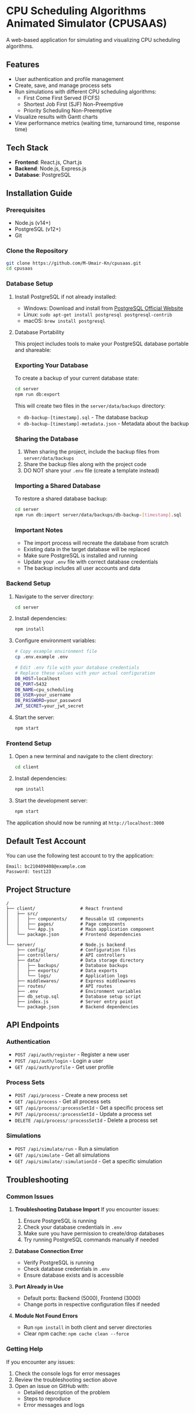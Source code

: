 # CPU Scheduling Algorithms Animated Simulator (CPUSAAS)

A web-based application for simulating and visualizing CPU scheduling algorithms.

## Features

- User authentication and profile management
- Create, save, and manage process sets
- Run simulations with different CPU scheduling algorithms:
  - First Come First Served (FCFS)
  - Shortest Job First (SJF) Non-Preemptive
  - Priority Scheduling Non-Preemptive
- Visualize results with Gantt charts
- View performance metrics (waiting time, turnaround time, response time)

## Tech Stack

- **Frontend**: React.js, Chart.js
- **Backend**: Node.js, Express.js
- **Database**: PostgreSQL

## Installation Guide

### Prerequisites

- Node.js (v14+)
- PostgreSQL (v12+)
- Git

### Clone the Repository

```bash
git clone https://github.com/M-Umair-Kn/cpusaas.git
cd cpusaas
```

### Database Setup

1. Install PostgreSQL if not already installed:
   - Windows: Download and install from [PostgreSQL Official Website](https://www.postgresql.org/download/windows/)
   - Linux: `sudo apt-get install postgresql postgresql-contrib`
   - macOS: `brew install postgresql`

2.  Database Portability

      This project includes tools to make your PostgreSQL database portable and shareable:

      ### Exporting Your Database
      To create a backup of your current database state:
      ```bash
      cd server
      npm run db:export
      ```
      This will create two files in the `server/data/backups` directory:
      - `db-backup-[timestamp].sql` - The database backup
      - `db-backup-[timestamp]-metadata.json` - Metadata about the backup
      
      ### Sharing the Database
      1. When sharing the project, include the backup files from `server/data/backups`
      2. Share the backup files along with the project code
      3. DO NOT share your `.env` file (create a template instead)
      
      ### Importing a Shared Database
      To restore a shared database backup:
      ```bash
      cd server
      npm run db:import server/data/backups/db-backup-[timestamp].sql
      ```
      
      ### Important Notes
      - The import process will recreate the database from scratch
      - Existing data in the target database will be replaced
      - Make sure PostgreSQL is installed and running
      - Update your `.env` file with correct database credentials
      - The backup includes all user accounts and data

### Backend Setup

1. Navigate to the server directory:
   ```bash
   cd server
   ```

2. Install dependencies:
   ```bash
   npm install
   ```

3. Configure environment variables:
   ```bash
   # Copy example environment file
   cp .env.example .env
   
   # Edit .env file with your database credentials
   # Replace these values with your actual configuration
   DB_HOST=localhost
   DB_PORT=5432
   DB_NAME=cpu_scheduling
   DB_USER=your_username
   DB_PASSWORD=your_password
   JWT_SECRET=your_jwt_secret
   ```

4. Start the server:
   ```bash
   npm start
   ```

### Frontend Setup

1. Open a new terminal and navigate to the client directory:
   ```bash
   cd client
   ```

2. Install dependencies:
   ```bash
   npm install
   ```

3. Start the development server:
   ```bash
   npm start
   ```

The application should now be running at `http://localhost:3000`

## Default Test Account

You can use the following test account to try the application:
```
Email: bc210409408@example.com
Password: test123
```

## Project Structure

```
/
├── client/                 # React frontend
│   ├── src/
│   │   ├── components/     # Reusable UI components
│   │   ├── pages/          # Page components
│   │   └── App.js          # Main application component
│   └── package.json        # Frontend dependencies
│
└── server/                 # Node.js backend
    ├── config/             # Configuration files
    ├── controllers/        # API controllers
    ├── data/               # Data storage directory
    │   ├── backups/        # Database backups
    │   ├── exports/        # Data exports
    │   └── logs/           # Application logs
    ├── middlewares/        # Express middlewares
    ├── routes/             # API routes
    ├── .env                # Environment variables
    ├── db_setup.sql        # Database setup script
    ├── index.js            # Server entry point
    └── package.json        # Backend dependencies
```

## API Endpoints

### Authentication

- `POST /api/auth/register` - Register a new user
- `POST /api/auth/login` - Login a user
- `GET /api/auth/profile` - Get user profile

### Process Sets

- `POST /api/process` - Create a new process set
- `GET /api/process` - Get all process sets
- `GET /api/process/:processSetId` - Get a specific process set
- `PUT /api/process/:processSetId` - Update a process set
- `DELETE /api/process/:processSetId` - Delete a process set

### Simulations

- `POST /api/simulate/run` - Run a simulation
- `GET /api/simulate` - Get all simulations
- `GET /api/simulate/:simulationId` - Get a specific simulation

## Troubleshooting

### Common Issues

1. **Troubleshooting Database Import**
   If you encounter issues:
   1. Ensure PostgreSQL is running
   2. Check your database credentials in `.env`
   3. Make sure you have permission to create/drop databases
   4. Try running PostgreSQL commands manually if needed

2. **Database Connection Error**
   - Verify PostgreSQL is running
   - Check database credentials in `.env`
   - Ensure database exists and is accessible

3. **Port Already in Use**
   - Default ports: Backend (5000), Frontend (3000)
   - Change ports in respective configuration files if needed

4. **Module Not Found Errors**
   - Run `npm install` in both client and server directories
   - Clear npm cache: `npm cache clean --force`

### Getting Help

If you encounter any issues:
1. Check the console logs for error messages
2. Review the troubleshooting section above
3. Open an issue on GitHub with:
   - Detailed description of the problem
   - Steps to reproduce
   - Error messages and logs

